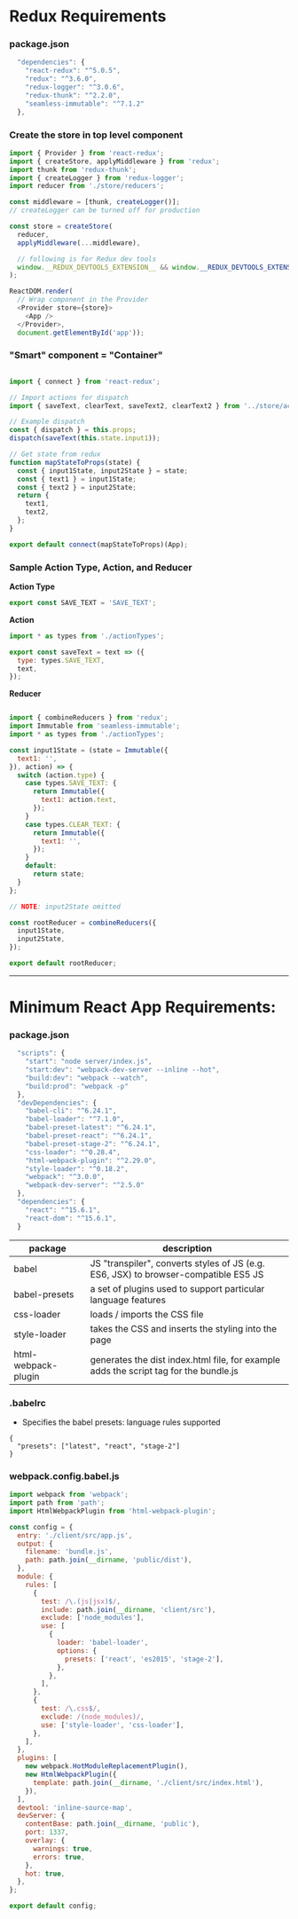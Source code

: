 # Redux Requirements

### package.json
```js
  "dependencies": {
    "react-redux": "^5.0.5",
    "redux": "^3.6.0",
    "redux-logger": "^3.0.6",
    "redux-thunk": "^2.2.0",
    "seamless-immutable": "^7.1.2"
  },
```

### Create the store in top level component

```js
import { Provider } from 'react-redux';
import { createStore, applyMiddleware } from 'redux';
import thunk from 'redux-thunk';
import { createLogger } from 'redux-logger';
import reducer from './store/reducers';

const middleware = [thunk, createLogger()];
// createLogger can be turned off for production

const store = createStore(
  reducer,
  applyMiddleware(...middleware),

  // following is for Redux dev tools
  window.__REDUX_DEVTOOLS_EXTENSION__ && window.__REDUX_DEVTOOLS_EXTENSION__(),
);

ReactDOM.render(
  // Wrap component in the Provider
  <Provider store={store}>
    <App />
  </Provider>,
  document.getElementById('app'));

```


### "Smart" component = "Container"

```js

import { connect } from 'react-redux';

// Import actions for dispatch
import { saveText, clearText, saveText2, clearText2 } from '../store/actions';

// Example dispatch
const { dispatch } = this.props;
dispatch(saveText(this.state.input1));

// Get state from redux
function mapStateToProps(state) {
  const { input1State, input2State } = state;
  const { text1 } = input1State;
  const { text2 } = input2State;
  return {
    text1,
    text2,
  };
}

export default connect(mapStateToProps)(App);

```

### Sample Action Type, Action, and Reducer

**Action Type**

```js
export const SAVE_TEXT = 'SAVE_TEXT';
```

**Action**

```js
import * as types from './actionTypes';

export const saveText = text => ({
  type: types.SAVE_TEXT,
  text,
});
```

**Reducer**

```js

import { combineReducers } from 'redux';
import Immutable from 'seamless-immutable';
import * as types from './actionTypes';

const input1State = (state = Immutable({
  text1: '',
}), action) => {
  switch (action.type) {
    case types.SAVE_TEXT: {
      return Immutable({
        text1: action.text,
      });
    }
    case types.CLEAR_TEXT: {
      return Immutable({
        text1: '',
      });
    }
    default:
      return state;
  }
};

// NOTE: input2State omitted

const rootReducer = combineReducers({
  input1State,
  input2State,
});

export default rootReducer;
```


---

# Minimum React App Requirements:

### package.json
```js
  "scripts": {
    "start": "node server/index.js",
    "start:dev": "webpack-dev-server --inline --hot",
    "build:dev": "webpack --watch",
    "build:prod": "webpack -p"
  },
  "devDependencies": {
    "babel-cli": "^6.24.1",
    "babel-loader": "^7.1.0",
    "babel-preset-latest": "^6.24.1",
    "babel-preset-react": "^6.24.1",
    "babel-preset-stage-2": "^6.24.1",
    "css-loader": "^0.28.4",
    "html-webpack-plugin": "^2.29.0",
    "style-loader": "^0.18.2",
    "webpack": "^3.0.0",
    "webpack-dev-server": "^2.5.0"
  },
  "dependencies": {
    "react": "^15.6.1",
    "react-dom": "^15.6.1",
  }
```

package | description
---|---
babel | JS "transpiler", converts styles of JS (e.g. ES6, JSX) to browser-compatible ES5 JS
babel-presets | a set of plugins used to support particular language features
css-loader | loads / imports the CSS file
style-loader | takes the CSS and inserts the styling into the page
html-webpack-plugin | generates the dist index.html file, for example adds the script tag for the bundle.js

### .babelrc
- Specifies the babel presets: language rules supported

```
{
  "presets": ["latest", "react", "stage-2"]
}
```

### webpack.config.babel.js

```js
import webpack from 'webpack';
import path from 'path';
import HtmlWebpackPlugin from 'html-webpack-plugin';

const config = {
  entry: './client/src/app.js',
  output: {
    filename: 'bundle.js',
    path: path.join(__dirname, 'public/dist'),
  },
  module: {
    rules: [
      {
        test: /\.(js|jsx)$/,
        include: path.join(__dirname, 'client/src'),
        exclude: ['node_modules'],
        use: [
          {
            loader: 'babel-loader',
            options: {
              presets: ['react', 'es2015', 'stage-2'],
            },
          },
        ],
      },
      {
        test: /\.css$/,
        exclude: /(node_modules)/,
        use: ['style-loader', 'css-loader'],
      },
    ],
  },
  plugins: [
    new webpack.HotModuleReplacementPlugin(),
    new HtmlWebpackPlugin({
      template: path.join(__dirname, './client/src/index.html'),
    }),
  ],
  devtool: 'inline-source-map',
  devServer: {
    contentBase: path.join(__dirname, 'public'),
    port: 1337,
    overlay: {
      warnings: true,
      errors: true,
    },
    hot: true,
  },
};

export default config;

```